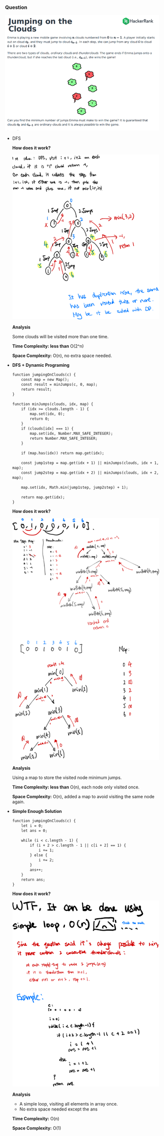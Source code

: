 ### Question

![](jumping-on-the-cloud-q.png)

- DFS

    **How does it work?**

    ![](jumping-on-the-cloud-sol-1.png)

    **Analysis**

    Some clouds will be visited more than one time.

    **Time Complexity:  less than** O(2^n)

    **Space Complexity:** O(n), no extra space needed.

- **DFS + Dynamic Programing**

    ```tsx
    function jumpingOnClouds(c) {
        const map = new Map();
        const result = minJumps(c, 0, map);
        return result;
    }

    function minJumps(clouds, idx, map) {
        if (idx >= clouds.length - 1) {
            map.set(idx, 0);
            return 0;
        }
        if (clouds[idx] === 1) {
            map.set(idx, Number.MAX_SAFE_INTEGER);
            return Number.MAX_SAFE_INTEGER;
        }
        
        if (map.has(idx)) return map.get(idx);
        
        const jump1step = map.get(idx + 1) || minJumps(clouds, idx + 1, map);
        const jump2step = map.get(idx + 2) || minJumps(clouds, idx + 2, map);
        
        map.set(idx, Math.min(jump1step, jump2step) + 1);
        
        return map.get(idx);
    }
    ```

    **How does it work?**

    ![](jumping-on-the-cloud-sol-2.png)

    **Analysis**

    Using a map to store the visited node minimum jumps.

    **Time Complexity:  less than** O(n), each node only visited once.

    **Space Complexity:** O(n), added a map to avoid visiting the same node again.

- **Simple Enough Solution**

    ```tsx
    function jumpingOnClouds(c) {
        let i = 0;
        let ans = 0;
        
        while (i < c.length - 1) {
            if (i + 2 > c.length - 1 || c[i + 2] == 1) {
                i += 1;
            } else {
                i += 2;
            }
            ans++;
        }
        return ans;
    }
    ```

    **How does it work?**

    ![](jumping-on-the-cloud-sol-3.png)

    **Analysis**

    - A simple loop, visiting all elements in array once.
    - No extra space needed except the ans

    **Time Complexity:** O(n)

    **Space Complexity:** O(1)